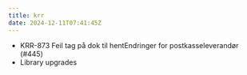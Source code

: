 ```yaml
---
title: krr
date: 2024-12-11T07:41:45Z
---
```

- KRR-873 Feil tag på dok til hentEndringer for postkasseleverandør (#445)
- Library upgrades

